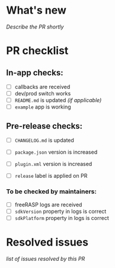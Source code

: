 # What's new
_Describe the PR shortly_

# PR checklist

## In-app checks:
- [ ] callbacks are received
- [ ] dev/prod switch works
- [ ] `README.md` is updated _(if applicable)_
- [ ] `example` app is working

## Pre-release checks:

- [ ] `CHANGELOG.md` is updated
- [ ] `package.json` version is increased
- [ ] `plugin.xml` version is increased
- [ ] `release` label is applied on PR


### To be checked by maintainers:

- [ ] freeRASP logs are received
- [ ] `sdkVersion` property in logs is correct
- [ ] `sdkPlatform` property in logs is correct

# Resolved issues
_list of issues resolved by this PR_
